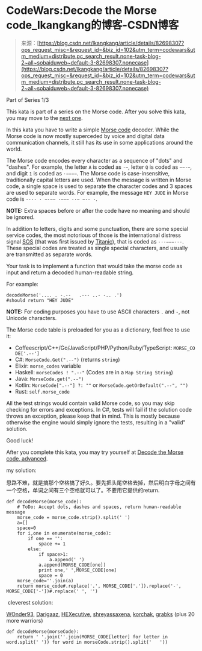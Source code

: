 <!--yml
category: codewars
date: 2022-08-13 11:44:51
-->

# CodeWars:Decode the Morse code_lkangkang的博客-CSDN博客

> 来源：[https://blog.csdn.net/lkangkang/article/details/82698307?ops_request_misc=&request_id=&biz_id=102&utm_term=codewars&utm_medium=distribute.pc_search_result.none-task-blog-2~all~sobaiduweb~default-3-82698307.nonecase](https://blog.csdn.net/lkangkang/article/details/82698307?ops_request_misc=&request_id=&biz_id=102&utm_term=codewars&utm_medium=distribute.pc_search_result.none-task-blog-2~all~sobaiduweb~default-3-82698307.nonecase)

Part of Series 1/3

This kata is part of a series on the Morse code. After you solve this kata, you may move to the [next one](https://www.codewars.com/kata/decode-the-morse-code-advanced).

In this kata you have to write a simple [Morse code](https://en.wikipedia.org/wiki/Morse_code) decoder. While the Morse code is now mostly superceded by voice and digital data communication channels, it still has its use in some applications around the world.

The Morse code encodes every character as a sequence of "dots" and "dashes". For example, the letter `A` is coded as `·−`, letter `Q` is coded as `−−·−`, and digit `1` is coded as `·−−−−`. The Morse code is case-insensitive, traditionally capital letters are used. When the message is written in Morse code, a single space is used to separate the character codes and 3 spaces are used to separate words. For example, the message `HEY JUDE` in Morse code is `···· · −·−− ·−−− ··− −·· ·`.

**NOTE:** Extra spaces before or after the code have no meaning and should be ignored.

In addition to letters, digits and some punctuation, there are some special service codes, the most notorious of those is the international distress signal [SOS](https://en.wikipedia.org/wiki/SOS) (that was first issued by [Titanic](https://en.wikipedia.org/wiki/RMS_Titanic)), that is coded as `···−−−···`. These special codes are treated as single special characters, and usually are transmitted as separate words.

Your task is to implement a function that would take the morse code as input and return a decoded human-readable string.

For example:

```
decodeMorse('.... . -.--   .--- ..- -.. .')
#should return "HEY JUDE" 
```

**NOTE:** For coding purposes you have to use ASCII characters `.` and `-`, not Unicode characters.

The Morse code table is preloaded for you as a dictionary, feel free to use it:

*   Coffeescript/C++/Go/JavaScript/PHP/Python/Ruby/TypeScript: `MORSE_CODE['.--']`
*   C#: `MorseCode.Get(".--")` (returns `string`)
*   Elixir: `morse_codes` variable
*   Haskell: `morseCodes ! ".--"` (Codes are in a `Map String String`)
*   Java: `MorseCode.get(".--")`
*   Kotlin: `MorseCode[".--"] ?: ""` or `MorseCode.getOrDefault(".--", "")`
*   Rust: `self.morse_code`

All the test strings would contain valid Morse code, so you may skip checking for errors and exceptions. In C#, tests will fail if the solution code throws an exception, please keep that in mind. This is mostly because otherwise the engine would simply ignore the tests, resulting in a "valid" solution.

Good luck!

After you complete this kata, you may try yourself at [Decode the Morse code, advanced](http://www.codewars.com/kata/decode-the-morse-code-advanced).

my solution:

思路不难，就是搞那个空格搞了好久。要先把头尾空格去掉，然后明白字母之间有一个空格，单词之间有三个空格就可以了。不要用它提供的return.

```
def decodeMorse(morse_code):
    # ToDo: Accept dots, dashes and spaces, return human-readable message
    morse_code = morse_code.strip().split(' ')
    a=[]
    space=0
    for i,one in enumerate(morse_code):
        if one == '':
            space += 1
        else:
            if space>1:
                a.append(' ')
            a.append(MORSE_CODE[one])
            print one,' ',MORSE_CODE[one]
            space = 0
    morse_code=''.join(a)
    return morse_code#.replace('.', MORSE_CODE['.']).replace('-', MORSE_CODE['-'])#.replace(' ', '')
```

 cleverest solution:

[WOnder93](https://www.codewars.com/users/WOnder93), [Darigaaz](https://www.codewars.com/users/Darigaaz), [HEXecutive](https://www.codewars.com/users/HEXecutive), [shreyassaxena](https://www.codewars.com/users/shreyassaxena), [korchak](https://www.codewars.com/users/korchak), [grabks](https://www.codewars.com/users/grabks) (plus 20 more warriors)

```
def decodeMorse(morseCode):
    return ' '.join(''.join(MORSE_CODE[letter] for letter in word.split(' ')) for word in morseCode.strip().split('   '))
```